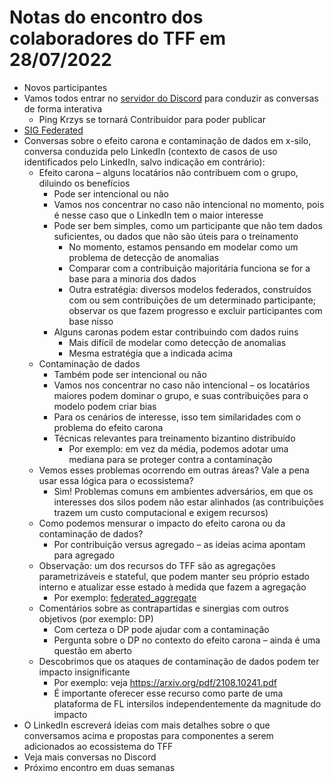 # Notas do encontro dos colaboradores do TFF em 28/07/2022

- Novos participantes
- Vamos todos entrar no [servidor do Discord](https://discord.com/invite/5shux83qZ5) para conduzir as conversas de forma interativa
    - Ping Krzys se tornará Contribuidor para poder publicar
- [SIG Federated](https://github.com/tensorflow/community/blob/master/sigs/federated/CHARTER.md)
- Conversas sobre o efeito carona e contaminação de dados em x-silo, conversa conduzida pelo LinkedIn (contexto de casos de uso identificados pelo LinkedIn, salvo indicação em contrário):
    - Efeito carona – alguns locatários não contribuem com o grupo, diluindo os benefícios
        - Pode ser intencional ou não
        - Vamos nos concentrar no caso não intencional no momento, pois é nesse caso que o LinkedIn tem o maior interesse
        - Pode ser bem simples, como um participante que não tem dados suficientes, ou dados que não são úteis para o treinamento
            - No momento, estamos pensando em modelar como um problema de detecção de anomalias
            - Comparar com a contribuição majoritária funciona se for a base para a minoria dos dados
            - Outra estratégia: diversos modelos federados, construídos com ou sem contribuições de um determinado participante; observar os que fazem progresso e excluir participantes com base nisso
        - Alguns caronas podem estar contribuindo com dados ruins
            - Mais difícil de modelar como detecção de anomalias
            - Mesma estratégia que a indicada acima
    - Contaminação de dados
        - Também pode ser intencional ou não
        - Vamos nos concentrar no caso não intencional – os locatários maiores podem dominar o grupo, e suas contribuições para o modelo podem criar bias
        - Para os cenários de interesse, isso tem similaridades com o problema do efeito carona
        - Técnicas relevantes para treinamento bizantino distribuído
            - Por exemplo: em vez da média, podemos adotar uma mediana para se proteger contra a contaminação
    - Vemos esses problemas ocorrendo em outras áreas? Vale a pena usar essa lógica para o ecossistema?
        - Sim! Problemas comuns em ambientes adversários, em que os interesses dos silos podem não estar alinhados (as contribuições trazem um custo computacional e exigem recursos)
    - Como podemos mensurar o impacto do efeito carona ou da contaminação de dados?
        - Por contribuição versus agregado – as ideias acima apontam para agregado
    - Observação: um dos recursos do TFF são as agregações parametrizáveis e stateful, que podem manter seu próprio estado interno e atualizar esse estado à medida que fazem a agregação
        - Por exemplo: [federated_aggregate](https://www.tensorflow.org/federated/api_docs/python/tff/federated_aggregate)
    - Comentários sobre as contrapartidas e sinergias com outros objetivos (por exemplo: DP)
        - Com certeza o DP pode ajudar com a contaminação
        - Pergunta sobre o DP no contexto do efeito carona – ainda é uma questão em aberto
    - Descobrimos que os ataques de contaminação de dados podem ter impacto insignificante
        - Por exemplo: veja https://arxiv.org/pdf/2108.10241.pdf
        - É importante oferecer esse recurso como parte de uma plataforma de FL intersilos independentemente da magnitude do impacto
- O LinkedIn escreverá ideias com mais detalhes sobre o que conversamos acima e propostas para componentes a serem adicionados ao ecossistema do TFF
- Veja mais conversas no Discord
- Próximo encontro em duas semanas
